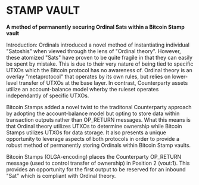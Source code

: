 <h1>STAMP VAULT</h1>
<p><strong>A method of permanently securing Ordinal Sats within a Bitcoin Stamp vault</strong></p>

<p>Introduction: Ordinals introduced a novel method of instantiating individual "Satoshis" when viewed through the lens of "Ordinal theory". However, these atomized "Sats" have proven to be quite fragile in that they can easily be spent by mistake. This is due to their very nature of being tied to specific UTXOs which the Bitcoin protocol has no awareness of. Ordinal theory is an overlay "metaprotocol" that operates by its own rules, but relies on lower-level transfer of UTXOs at the base layer. In contrast, Counterparty assets utilize an account-balance model wherby the ruleset operates independantly of specific UTXOs.</p>

<p>Bitcoin Stamps added a novel twist to the traditonal Counterparty approach by adopting the account-balance model but opting to store data within transaction outputs rather than OP_RETURN messages. What this means is that Ordinal theory utilizes UTXOs to determine ownership while Bitcoin Stamps utilizes UTXOs for data storage. It also presents a unique opportunity to leverage aspects of both protocols in order to provide a robust method of permanently storing Ordinals within Bitcoin Stamp vaults.</p>

<p>Bitcoin Stamps (OLGA-encoding) places the Counterparty OP_RETURN message (used to control transfer of ownership) in Position 2 (vout:1). This provides an opportunity for the first output to be reserved for an inbound "Sat" which is compliant with Ordinal theory.</p>



